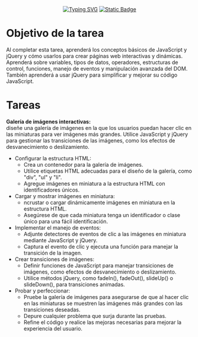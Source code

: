 <div align = center>
  <a href="https://git.io/typing-svg"><img src="https://readme-typing-svg.demolab.com?font=Fira+Code&pause=1000&color=06358A&background=E4E2DD&center=true&vCenter=true&width=900&lines=Galer%C3%ADa+de+im%C3%A1genes" alt="Typing SVG" /></a>
  <a href="https://cynthiadataandtesting.github.io/JS_course/"><img alt="Static Badge" src="https://img.shields.io/badge/Mira%20la%20galer%C3%ADa%20en%20Github%20Pages!%20-%20%2306358a?style=flat-square"></a>
</div>

<h1>Objetivo de la tarea</h1>
<p>
  Al completar esta tarea, aprenderá los conceptos básicos de JavaScript y jQuery y cómo usarlos para crear páginas web interactivas y dinámicas. Aprenderá sobre variables, tipos de datos, operadores, estructuras de control, funciones, manejo de eventos y manipulación avanzada del DOM. También aprenderá a usar jQuery para simplificar y mejorar su código JavaScript.
</p>

<h1>
  Tareas
</h1>
<p>
  <strong>Galería de imágenes interactivas:</strong> <br>
  diseñe una galería de imágenes en la que los usuarios puedan hacer clic en las miniaturas para ver imágenes más grandes. Utilice JavaScript y jQuery para gestionar las transiciones de las imágenes, como los efectos de desvanecimiento o deslizamiento.
</p>
<ul>
  <li>Configurar la estructura HTML:
  <ul>
    <li>Crea un contenedor para la galería de imágenes.</li>
    <li>Utilice etiquetas HTML adecuadas para el diseño de la galería, como "div", "ul" y "li". </li>
    <li>Agregue imágenes en miniatura a la estructura HTML con identificadores únicos.</li>
  </ul></li>
  <li>Cargar y mostrar imágenes en miniatura:
  <ul>
    <li>ncrustar o cargar dinámicamente imágenes en miniatura en la estructura HTML.</li>
    <li>Asegúrese de que cada miniatura tenga un identificador o clase único para una fácil identificación.</li>
  </ul></li>
      <li>
        Implementar el manejo de eventos:
        <ul>
          <li>Adjunte detectores de eventos de clic a las imágenes en miniatura mediante JavaScript y jQuery.</li>
          <li>Captura el evento de clic y ejecuta una función para manejar la transición de la imagen.</li>
        </ul>
      </li>
      <li>
        Crear transiciones de imágenes:
        <ul>
          <li>Definir funciones de JavaScript para manejar transiciones de imágenes, como efectos de desvanecimiento o deslizamiento.</li>
          <li>Utilice métodos jQuery, como fadeIn(), fadeOut(), slideUp() o slideDown(), para transiciones animadas.</li>
        </ul>
      </li>
      <li>
        Probar y perfeccionar:
        <ul>
          <li>Pruebe la galería de imágenes para asegurarse de que al hacer clic en las miniaturas se muestren las imágenes más grandes con las transiciones deseadas.</li>
          <li>Depure cualquier problema que surja durante las pruebas.</li>
          <li>Refine el código y realice las mejoras necesarias para mejorar la experiencia del usuario.</li>
        </ul>
      </li>
</ul>

<br>
<br>



